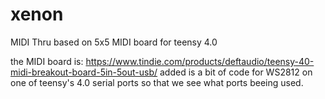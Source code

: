 # xenon
MIDI Thru based on 5x5 MIDI board for teensy 4.0

the MIDI board is: https://www.tindie.com/products/deftaudio/teensy-40-midi-breakout-board-5in-5out-usb/
added is a bit of code for WS2812 on one of teensy's 4.0 serial ports
so that we see what ports beeing used.
